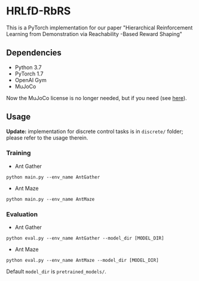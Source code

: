 # HRLfD-RbRS
This is a PyTorch implementation for our paper "Hierarchical Reinforcement Learning from Demonstration via Reachability
-Based Reward Shaping" 

## Dependencies
- Python 3.7
- PyTorch 1.7
- OpenAI Gym
- MuJoCo

Now the MuJoCo license is no longer needed, but if you need (see [here](https://www.roboti.us/license.html)).

## Usage

**Update:** implementation for discrete control tasks is in `discrete/` folder; please refer to the usage therein.

### Training
- Ant Gather
```
python main.py --env_name AntGather
```
- Ant Maze
```
python main.py --env_name AntMaze
```
### Evaluation
- Ant Gather
```
python eval.py --env_name AntGather --model_dir [MODEL_DIR]
```
- Ant Maze
```
python eval.py --env_name AntMaze --model_dir [MODEL_DIR]
```

Default `model_dir` is `pretrained_models/`.


